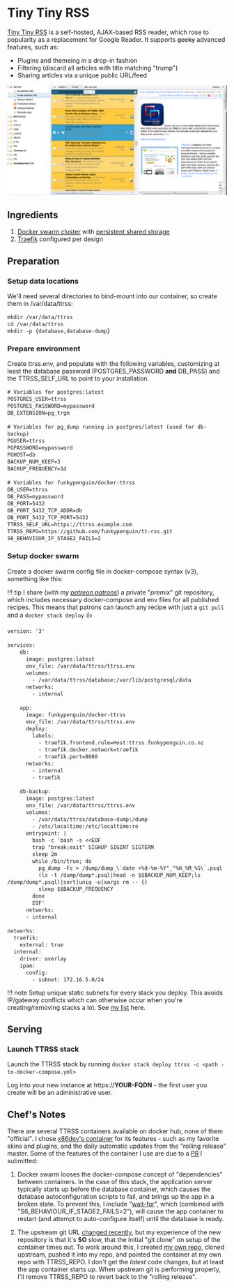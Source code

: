 # Tiny Tiny RSS

[Tiny Tiny RSS](https://tt-rss.org/) is a self-hosted, AJAX-based RSS reader, which rose to popularity as a replacement for Google Reader. It supports ~~geeky~~ advanced features, such as:

* Plugins and themeing in a drop-in fashion
* Filtering (discard all articles with title matching "trump")
* Sharing articles via a unique public URL/feed

![Tiny Tiny RSS Screenshot](../images/tiny-tiny-rss.png)

## Ingredients

1. [Docker swarm cluster](/ha-docker-swarm/) with [persistent shared storage](/ha-docker-swarm/shared-storage-ceph.md)
2. [Traefik](/ha-docker-swarm/traefik) configured per design

## Preparation

### Setup data locations

We'll need several directories to bind-mount into our container, so create them in /var/data/ttrss:

```
mkdir /var/data/ttrss
cd /var/data/ttrss
mkdir -p {database,database-dump}
```

### Prepare environment

Create ttrss.env, and populate with the following variables, customizing at least the database password (POSTGRES_PASSWORD **and** DB_PASS) and the TTRSS_SELF_URL to point to your installation.

```
# Variables for postgres:latest
POSTGRES_USER=ttrss
POSTGRES_PASSWORD=mypassword
DB_EXTENSION=pg_trgm

# Variables for pg_dump running in postgres/latest (used for db-backup)
PGUSER=ttrss
PGPASSWORD=mypassword
PGHOST=db
BACKUP_NUM_KEEP=3
BACKUP_FREQUENCY=1d

# Variables for funkypenguin/docker-ttrss
DB_USER=ttrss
DB_PASS=mypassword
DB_PORT=5432
DB_PORT_5432_TCP_ADDR=db
DB_PORT_5432_TCP_PORT=5432
TTRSS_SELF_URL=https://ttrss.example.com
TTRSS_REPO=https://github.com/funkypenguin/tt-rss.git
S6_BEHAVIOUR_IF_STAGE2_FAILS=2
```

### Setup docker swarm

Create a docker swarm config file in docker-compose syntax (v3), something like this:

!!! tip
        I share (_with my [patreon patrons](https://www.patreon.com/funkypenguin)_) a private "_premix_" git repository, which includes necessary docker-compose and env files for all published recipes. This means that patrons can launch any recipe with just a ```git pull``` and a ```docker stack deploy``` 👍


```
version: '3'

services:
    db:
      image: postgres:latest
      env_file: /var/data/ttrss/ttrss.env
      volumes:
        - /var/data/ttrss/database:/var/lib/postgresql/data
      networks:
        - internal

    app:
      image: funkypenguin/docker-ttrss
      env_file: /var/data/ttrss/ttrss.env
      deploy:
        labels:
          - traefik.frontend.rule=Host:ttrss.funkypenguin.co.nz
          - traefik.docker.network=traefik
          - traefik.port=8080
      networks:
        - internal
        - traefik

    db-backup:
      image: postgres:latest
      env_file: /var/data/ttrss/ttrss.env
      volumes:
        - /var/data/ttrss/database-dump:/dump
        - /etc/localtime:/etc/localtime:ro
      entrypoint: |
        bash -c 'bash -s <<EOF
        trap "break;exit" SIGHUP SIGINT SIGTERM
        sleep 2m
        while /bin/true; do
          pg_dump -Fc > /dump/dump_\`date +%d-%m-%Y"_"%H_%M_%S\`.psql
          (ls -t /dump/dump*.psql|head -n $$BACKUP_NUM_KEEP;ls /dump/dump*.psql)|sort|uniq -u|xargs rm -- {}
          sleep $$BACKUP_FREQUENCY
        done
        EOF'
      networks:
      - internal

networks:
  traefik:
    external: true
  internal:
    driver: overlay
    ipam:
      config:
        - subnet: 172.16.5.0/24
```

!!! note
    Setup unique static subnets for every stack you deploy. This avoids IP/gateway conflicts which can otherwise occur when you're creating/removing stacks a lot. See [my list](/reference/networks/) here.


## Serving

### Launch TTRSS stack

Launch the TTRSS stack by running ```docker stack deploy ttrss -c <path -to-docker-compose.yml>```

Log into your new instance at https://**YOUR-FQDN** - the first user you create will be an administrative user.


## Chef's Notes

There are several TTRSS containers available on docker hub, none of them "official". I chose [x86dev's container](https://github.com/x86dev/docker-ttrss) for its features - such as my favorite skins and plugins, and the daily automatic updates from the "rolling release" master. Some of the features of the container I use are due to a [PR](https://github.com/x86dev/docker-ttrss/pull/12) I submitted:

1. Docker swarm looses the docker-compose concept of "dependencies" between containers. In the case of this stack, the application server typically starts up before the database container, which causes the database autoconfiguration scripts to fail, and brings up the app in a broken state. To prevent this, I  include "[wait-for](https://github.com/Eficode/wait-for/)", which (combined with "S6_BEHAVIOUR_IF_STAGE2_FAILS=2"), will cause the app container to restart (and attempt to auto-configure itself) until the database is ready.

2. The upstream git URL [changed recently](https://discourse.tt-rss.org/t/gitlab-is-overbloated-shit-garbage/325/6), but my experience of the new repository is that it's **SO** slow, that the initial "git clone" on setup of the container times out. To work around this, I created [my own repo](https://github.com/funkypenguin/tt-rss.git), cloned upstream, pushed it into my repo, and pointed the container at my own repo with TTRSS_REPO. I don't get the _latest_ code changes, but at least the app container starts up. When upstream git is performing properly, I'll remove TTRSS_REPO to revert back to the "rolling release".
